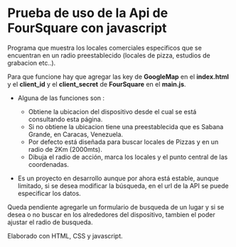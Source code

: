 Prueba de uso de la Api de FourSquare con javascript
======
Programa que muestra los locales comerciales especificos que se encuentran en un radio preestablecido (locales de pizza, estudios de grabacion etc..).

Para que funcione hay que agregar las key de **GoogleMap** en el **index.html** y el **client_id** y el **client_secret** de **FourSquare** en el **main.js**.

* Alguna de las funciones son :
  * Obtiene la ubicacion del dispositivo desde el cual se está consultando esta página.
  * Si no obtiene la ubicacion tiene una preestablecida que es Sabana Grande, en Caracas, Venezuela.
  * Por defecto está diseñada para buscar locales de Pizzas y en un radio de 2Km (2000mts).
  * Dibuja el radio de acción, marca los locales y el punto central de las coordenadas.


* Es un proyecto en desarrollo aunque por ahora está estable, aunque limitado, si se desea modificar la búsqueda, en el url de la API se puede especificar los datos.

Queda pendiente agregarle un formulario de busqueda de un lugar y si se desea o no buscar en los alrededores del dispositivo, tambien el poder ajustar el radio de busqueda.

Elaborado con HTML, CSS y javascript.
